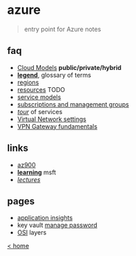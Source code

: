 # azure

> entry point for Azure notes

## faq

- [Cloud Models](./learn/tocm.md) **public/private/hybrid**
- [**legend**](legend.md), glossary of terms
- [regions](./learn/133-region.md)
- [resources](resources.md) TODO
- [service models](./learn/service-models.md)
- [subscriptions and management groups](./learn/smg.md)
- [_tour_](./learn/114-tour.md) of services 
- [Virtual Network settings](./learn/vnet.settings.md)
- [VPN Gateway fundamentals](./learn/vpn.gateway.fndmnt.md)

## links

- [az900](./learn/az900.md)
- [**learning**](learn.md) msft
- [_lectures_](lectures.md)

## pages

- [application insights](./pages/app.insight.md)
- key vault [manage password](./learn/akv.pass.md)
- [OSI](./pages/osi.md) layers

[< home](../README.md)
